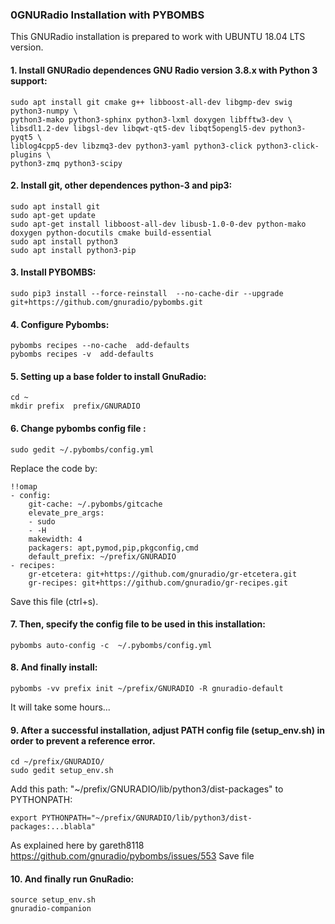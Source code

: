 ### 0GNURadio Installation with PYBOMBS 
This GNURadio installation is prepared to work with UBUNTU 18.04 LTS version. 


#### 1. Install GNURadio dependences GNU Radio version 3.8.x with Python 3 support:
```
sudo apt install git cmake g++ libboost-all-dev libgmp-dev swig python3-numpy \
python3-mako python3-sphinx python3-lxml doxygen libfftw3-dev \
libsdl1.2-dev libgsl-dev libqwt-qt5-dev libqt5opengl5-dev python3-pyqt5 \
liblog4cpp5-dev libzmq3-dev python3-yaml python3-click python3-click-plugins \
python3-zmq python3-scipy 

```
#### 2. Install git, other dependences python-3 and pip3:
```
sudo apt install git
sudo apt-get update
sudo apt-get install libboost-all-dev libusb-1.0-0-dev python-mako doxygen python-docutils cmake build-essential
sudo apt install python3
sudo apt install python3-pip
```
#### 3. Install PYBOMBS: 
```
sudo pip3 install --force-reinstall  --no-cache-dir --upgrade git+https://github.com/gnuradio/pybombs.git
``` 
#### 4. Configure Pybombs:
```
pybombs recipes --no-cache  add-defaults
pybombs recipes -v  add-defaults
```
#### 5. Setting up a base folder to install GnuRadio:
```
cd ~
mkdir prefix  prefix/GNURADIO
```
#### 6. Change pybombs config file :
```
sudo gedit ~/.pybombs/config.yml 
``` 
Replace the code  by:
```
!!omap
- config:
    git-cache: ~/.pybombs/gitcache
    elevate_pre_args:
    - sudo
    - -H
    makewidth: 4
    packagers: apt,pymod,pip,pkgconfig,cmd
    default_prefix: ~/prefix/GNURADIO
- recipes:
    gr-etcetera: git+https://github.com/gnuradio/gr-etcetera.git
    gr-recipes: git+https://github.com/gnuradio/gr-recipes.git
```
Save this file (ctrl+s). 
#### 7. Then, specify the config file to be used in this installation:
```
pybombs auto-config -c  ~/.pybombs/config.yml
```
#### 8. And finally install:

```
pybombs -vv prefix init ~/prefix/GNURADIO -R gnuradio-default
```
It will take some hours...
#### 9. After a successful installation, adjust PATH config file (setup_env.sh) in order to prevent a reference error.   
```
cd ~/prefix/GNURADIO/
sudo gedit setup_env.sh
```
Add this path: "~/prefix/GNURADIO/lib/python3/dist-packages"  to PYTHONPATH:

```
export PYTHONPATH="~/prefix/GNURADIO/lib/python3/dist-packages:...blabla"
```
 As explained here by gareth8118 <https://github.com/gnuradio/pybombs/issues/553>
Save file
#### 10. And finally run GnuRadio:

```
source setup_env.sh 
gnuradio-companion 
```
